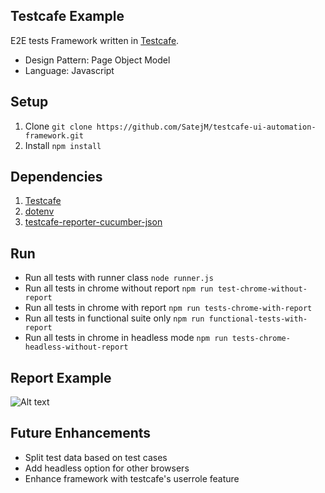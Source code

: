 ## Testcafe Example
E2E tests Framework written in [Testcafe](https://github.com/DevExpress/testcafe).
- Design Pattern: Page Object Model
- Language: Javascript

## Setup
1. Clone `git clone https://github.com/SatejM/testcafe-ui-automation-framework.git`
2. Install `npm install`

## Dependencies
1. [Testcafe](https://www.npmjs.com/package/testcafe)
2. [dotenv](https://www.npmjs.com/package/dotenv)
3. [testcafe-reporter-cucumber-json](https://www.npmjs.com/package/testcafe-reporter-cucumber-json)

## Run
* Run all tests with runner class `node runner.js`
* Run all tests in chrome without report `npm run test-chrome-without-report`
* Run all tests in chrome with report `npm run tests-chrome-with-report`
* Run all tests in functional suite only `npm run functional-tests-with-report`
* Run all tests in chrome in headless mode `npm run tests-chrome-headless-without-report`


## Report Example
![Alt text](https://i.ibb.co/S6wtSss/Screen-Shot-2021-06-02-at-9-04-51-pm.png)

## Future Enhancements
* Split test data based on test cases
* Add headless option for other browsers
* Enhance framework with testcafe's userrole feature
